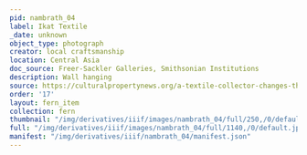 ```yaml
---
pid: nambrath_04
label: Ikat Textile
_date: unknown
object_type: photograph
creator: local craftsmanship
location: Central Asia
doc_source: Freer-Sackler Galleries, Smithsonian Institutions
description: Wall hanging
source: https://culturalpropertynews.org/a-textile-collector-changes-the-world/
order: '17'
layout: fern_item
collection: fern
thumbnail: "/img/derivatives/iiif/images/nambrath_04/full/250,/0/default.jpg"
full: "/img/derivatives/iiif/images/nambrath_04/full/1140,/0/default.jpg"
manifest: "/img/derivatives/iiif/nambrath_04/manifest.json"
---
```

